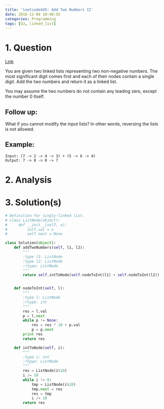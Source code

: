```yaml
---
title: 'leetcode445: Add Two Numbers II'
date: 2016-11-04 10:40:55
categories: Programming
tags: [OJ, linked_list]
---
```


# 1. Question
[Link](https://leetcode.com/problems/add-two-numbers-ii/)

You are given two linked lists representing two non-negative numbers. The most significant digit comes first and each of their nodes contain a single digit. Add the two numbers and return it as a linked list.

You may assume the two numbers do not contain any leading zero, except the number 0 itself.

## Follow up:
What if you cannot modify the input lists? In other words, reversing the lists is not allowed.

## Example:

    Input: (7 -> 2 -> 4 -> 3) + (5 -> 6 -> 4)
    Output: 7 -> 8 -> 0 -> 7
# 2. Analysis
# 3. Solution(s)
```python
# Definition for singly-linked list.
# class ListNode(object):
#     def __init__(self, x):
#         self.val = x
#         self.next = None

class Solution(object):
    def addTwoNumbers(self, l1, l2):
        """
        :type l1: ListNode
        :type l2: ListNode
        :rtype: ListNode
        """
        return self.intToNode(self.nodeToInt(l1) + self.nodeToInt(l2))


    def nodeToInt(self, l):
        """
        :type l: ListNode
        :rtype: int
        """
        res = l.val
        p = l.next
        while p != None:
            res = res * 10 + p.val
            p = p.next
        print res
        return res

    def intToNode(self, i):
        """
        :type i: int
        :rtpye: ListNode
        """
        res = ListNode(i%10)
        i /= 10
        while i != 0:
            tmp = ListNode(i%10)
            tmp.next = res
            res = tmp
            i /= 10
        return res




```
